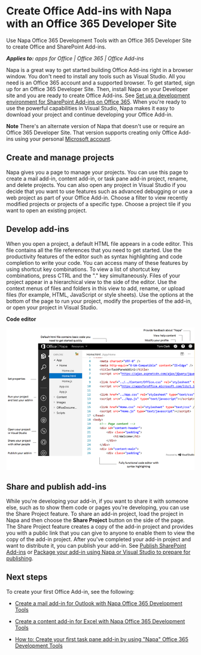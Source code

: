 
# Create Office Add-ins with Napa with an Office 365 Developer Site
Use Napa Office 365 Development Tools with an Office 365 Developer Site to create Office and SharePoint Add-ins.

 _**Applies to:** apps for Office | Office 365 | Office Add-ins_

Napa is a great way to get started building Office Add-ins right in a browser window. You don't need to install any tools such as Visual Studio. All you need is an Office 365 account and a supported browser. To get started, sign up for an Office 365 Developer Site. Then, install Napa on your Developer site and you are ready to create Office Add-ins. See [Set up a development environment for SharePoint Add-ins on Office 365](http://msdn.microsoft.com/library/b22ce52a-ae9e-4831-9b68-c9210af6dc54%28Office.15%29.aspx). When you're ready to use the powerful capabilities in Visual Studio, Napa makes it easy to download your project and continue developing your Office Add-in.

 **Note**  There's an alternate version of Napa that doesn't use or require an Office 365 Developer Site. That version supports creating only Office Add-ins using your personal [Microsoft account](http://www.microsoft.com/en-us/account/default.aspx). 


## Create and manage projects
<a name="Create"> </a>

Napa gives you a page to manage your projects. You can use this page to create a mail add-in, content add-in, or task pane add-in project, rename, and delete projects. You can also open any project in Visual Studio if you decide that you want to use features such as advanced debugging or use a web project as part of your Office Add-in. Choose a filter to view recently modified projects or projects of a specific type. Choose a project tile if you want to open an existing project. 


## Develop add-ins
<a name="Develop"> </a>

When you open a project, a default HTML file appears in a code editor. This file contains all the file references that you need to get started. Use the productivity features of the editor such as syntax highlighting and code completion to write your code. You can access many of these features by using shortcut key combinations. To view a list of shortcut key combinations, press CTRL and the "." key simultaneously. Files of your project appear in a hierarchical view to the side of the editor. Use the context menus of files and folders in this view to add, rename, or upload files (for example, HTML, JavaScript or style sheets). Use the options at the bottom of the page to run your project, modify the properties of the add-in, or open your project in Visual Studio. 


**Code editor**

![Code Editor](../images/Apps_NAPA_Code_Editor.PNG)


## Share and publish add-ins
<a name="Share"> </a>

While you're developing your add-in, if you want to share it with someone else, such as to show them code or pages you're developing, you can use the Share Project feature. To share an add-in project, load the project in Napa and then choose the  **Share Project** button on the side of the page. The Share Project feature creates a copy of the add-in project and provides you with a public link that you can give to anyone to enable them to view the copy of the add-in project. After you've completed your add-in project and want to distribute it, you can publish your add-in. See [Publish SharePoint Add-ins](http://msdn.microsoft.com/library/f5a92b98-5520-4bba-9131-b56d2a21a321%28Office.15%29.aspx) or [Package your add-in using Napa or Visual Studio to prepare for publishing](../publish/package-your-add-in-using-napa-or-visual-studio.md).




## Next steps
<a name="GetStarted"> </a>

To create your first Office Add-in, see the following:


- [Create a mail add-in for Outlook with Napa Office 365 Development Tools](http://msdn.microsoft.com/library/aca047c7-5afa-4511-9cac-e22ce9c3bcd7%28Office.15%29.aspx)
    
- [Create a content add-in for Excel with Napa Office 365 Development Tools](../essentials/create-a-content-add-in-with-napa.md)
    
- [How to: Create your first task pane add-in by using "Napa" Office 365 Development Tools](https://dev.outlook.com/MailAppsGettingStarted/GetStarted.aspx)
    
